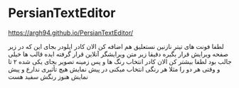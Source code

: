 # PersianTextEditor

https://argh94.github.io/PersianTextEditor/

لطفا فونت های تیتر نازنین نستعلیق هم اضافه کن 
الان کادر اپلودر بجای این که در زیر صفحه ویرایش قرار بگیره دقیقا زیر متن ویرایشگر آنلاین قرار گرفته 
ایده قالب ها خیلی جالب بود لطفا بیشتر کن 
 الان کادر انتخاب رنگ ها و پس زمینه تصویر بجای یکی شده ۲ تا و وقتی هر دو را مثلا هر رنگی انتخاب میکنی در پیش نمایش هیچ تأثیری ندارع و پیش نمایش هنوز رنگش سفید هست



